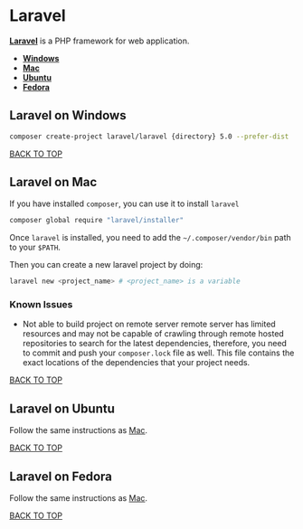 Laravel
=======
[**Laravel**](https://laravel.com) is a PHP framework for web application.

* [**Windows**](#laravel-on-windows)
* [**Mac**](#laravel-on-mac)
* [**Ubuntu**](#laravel-on-ubuntu)
* [**Fedora**](#laravel-on-fedora)

## Laravel on Windows
```sh
composer create-project laravel/laravel {directory} 5.0 --prefer-dist
```
[BACK TO TOP](#table-of-contents)



## Laravel on Mac
If you have installed `composer`, you can use it to install `laravel`
```sh
composer global require "laravel/installer"
```

Once `laravel` is installed, you need to add the `~/.composer/vendor/bin` path to your `$PATH`.

Then you can create a new laravel project by doing:
```sh
laravel new <project_name> # <project_name> is a variable
```

### Known Issues
* Not able to build project on remote server
remote server has limited resources and may not be capable of crawling through remote hosted repositories to search for the latest dependencies, therefore, you need to commit and push your `composer.lock` file as well.  This file contains the exact locations of the dependencies that your project needs.

[BACK TO TOP](https://github.com/ctrl-alt-del/devenv)



## Laravel on Ubuntu
Follow the same instructions as [Mac](#laravel-on-mac).

[BACK TO TOP](https://github.com/ctrl-alt-del/devenv)



## Laravel on Fedora
Follow the same instructions as [Mac](#laravel-on-mac).

[BACK TO TOP](https://github.com/ctrl-alt-del/devenv)
